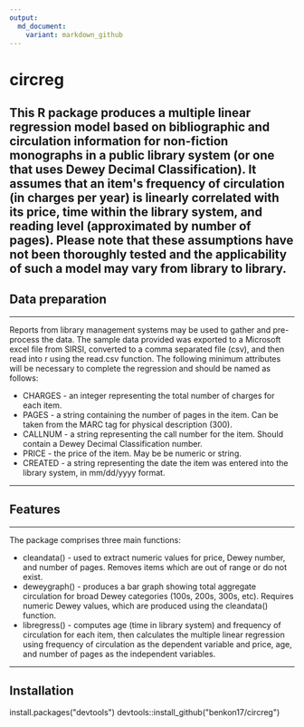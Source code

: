 ```yaml
---
output:
  md_document:
    variant: markdown_github
---
```

# circreg

This R package produces a multiple linear regression model based on bibliographic and circulation information for non-fiction monographs in a public library system (or one that uses Dewey Decimal Classification). It assumes that an item's frequency of circulation (in charges per year) is linearly correlated with its price, time within the library system, and reading level (approximated by number of pages). Please note that these assumptions have not been thoroughly tested and the applicability of such a model may vary from library to library.
---

## Data preparation
---

Reports from library management systems may be used to gather and pre-process the data. The sample data provided was exported to a Microsoft excel file from SIRSI, converted to a comma separated file (csv), and then read into r using the read.csv function. The following minimum attributes will be necessary to complete the regression and should be named as follows:

* CHARGES - an integer representing the total number of charges for each item.
* PAGES - a string containing the number of pages in the item. Can be taken from the MARC tag for physical description (300).
* CALLNUM - a string representing the call number for the item. Should contain a Dewey Decimal Classification number.
* PRICE - the price of the item. May be be numeric or string.
* CREATED - a string representing the date the item was entered into the library system, in mm/dd/yyyy format.
---

## Features
---
The package comprises three main functions:

* cleandata() - used to extract numeric values for price, Dewey number, and number of pages. Removes items which are out of range or do not exist.
* deweygraph() - produces a bar graph showing total aggregate circulation for broad Dewey categories (100s, 200s, 300s, etc). Requires numeric Dewey values, which are produced using the cleandata() function.
* libregress() - computes age (time in library system) and frequency of circulation for each item, then calculates the multiple linear regression using frequency of circulation as the dependent variable and price, age, and number of pages as the independent variables.
---

## Installation

install.packages("devtools")
devtools::install_github("benkon17/circreg")
